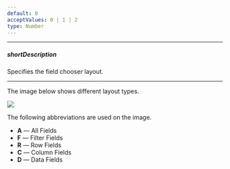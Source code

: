 ```yaml
---
default: 0
acceptValues: 0 | 1 | 2
type: Number
---
```

---
##### shortDescription
Specifies the field chooser layout.

---
The image below shows different layout types.

![](/Content/images/doc/17_2/DataGrid/fieldChooserLayouts.png)

The following abbreviations are used on the image.

* **A** &#8212; All Fields
* **F** &#8212; Filter Fields
* **R** &#8212; Row Fields
* **C** &#8212; Column Fields
* **D** &#8212; Data Fields